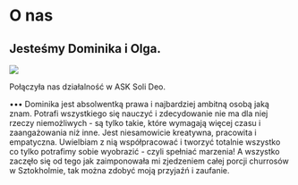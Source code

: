 ---
---
# O nas

<h2 class="text-handwritten">Jesteśmy Dominika i Olga. </h2>
<img src="IMG_6761.png"/>
<p>
Połączyła nas działalność w <span class="text-accent">ASK Soli Deo. </span>
</p>

<span class="h1 text-dots">•••</span>
Dominika jest absolwentką prawa i najbardziej ambitną osobą jaką znam. Potrafi wszystkiego się nauczyć i zdecydowanie nie ma dla niej rzeczy niemożliwych - są tylko takie, które wymagają więcej czasu i zaangażowania niż inne. Jest niesamowicie kreatywna, pracowita i empatyczna. Uwielbiam z nią współpracować i tworzyć totalnie wszystko co tylko potrafimy sobie wyobrazić - czyli spełniać marzenia! A wszystko zaczęło się od tego jak zaimponowała mi zjedzeniem całej porcji churrosów w Sztokholmie, tak można zdobyć moją przyjaźń i zaufanie.
<br>
